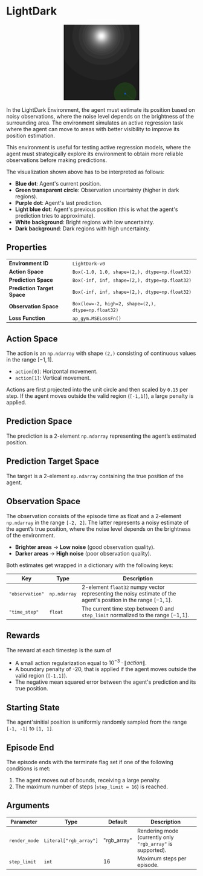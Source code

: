 # LightDark

<p align="center"><img src="img/LightDark-v0.gif" alt="LightDark-v0" width="200px"/></p>

In the LightDark Environment, the agent must estimate its position based on noisy observations, where the noise level depends on the brightness of the surrounding area.
The environment simulates an active regression task where the agent can move to areas with better visibility to improve its position estimation.

This environment is useful for testing active regression models, where the agent must strategically explore its environment to obtain more reliable observations before making predictions.

The visualization shown above has to be interpreted as follows:

- **Blue dot**: Agent's current position.
- **Green transparent circle**: Observation uncertainty (higher in dark regions).
- **Purple dot**: Agent's last prediction.
- **Light blue dot**: Agent's previous position (this is what the agent's prediction tries to approximate).
- **White background**: Bright regions with low uncertainty.
- **Dark background**: Dark regions with high uncertainty.

## Properties

<table>
    <tr>
        <td><strong>Environment ID</strong></td>
        <td><code>LightDark-v0</code></td>
    </tr>
    <tr>
        <td><strong>Action Space</strong></td>
        <td><code>Box(-1.0, 1.0, shape=(2,), dtype=np.float32)</code></td>
    </tr>
    <tr>
        <td><strong>Prediction Space</strong></td>
        <td><code>Box(-inf, inf, shape=(2,), dtype=np.float32)</code></td>
    </tr>
    <tr>
        <td><strong>Prediction Target Space</strong></td>
        <td><code>Box(-inf, inf, shape=(2,), dtype=np.float32)</code></td>
    </tr>
    <tr>
        <td><strong>Observation Space</strong></td>
        <td>
            <code>Box(low=-2, high=2, shape=(2,), dtype=np.float32)</code>
        </td>
    </tr>
    <tr>
        <td><strong>Loss Function</strong></td>
        <td>
            <code>ap_gym.MSELossFn()</code>
        </td>
    </tr>
</table>

## Action Space

The action is an `np.ndarray` with shape `(2,)` consisting of continuous values in the range $[-1, 1]$.

- `action[0]`: Horizontal movement.
- `action[1]`: Vertical movement.

Actions are first projected into the unit circle and then scaled by `0.15` per step.
If the agent moves outside the valid region (`[-1,1]`), a large penalty is applied.

## Prediction Space

The prediction is a 2-element `np.ndarray` representing the agent’s estimated position.

## Prediction Target Space

The target is a 2-element `np.ndarray` containing the true position of the agent.

## Observation Space

The observation consists of the episode time as float and a 2-element `np.ndarray` in the range `[-2, 2]`.
The latter represents a noisy estimate of the agent’s true position, where the noise level depends on the brightness of the environment.

- **Brighter areas** → **Low noise** (good observation quality).
- **Darker areas** → **High noise** (poor observation quality).

Both estimates get wrapped in a dictionary with the following keys:

| Key             | Type         | Description                                                                                                      |
|-----------------|--------------|------------------------------------------------------------------------------------------------------------------|
| `"observation"` | `np.ndarray` | 2-element `float32` numpy vector representing the noisy estimate of the agent's position in the range $[-1, 1]$. |
| `"time_step"`   | `float`      | The current time step between 0 and `step_limit` normalized to the range $[-1, 1]$.                              |

## Rewards

The reward at each timestep is the sum of

- A small action regularization equal to $10^{-3} \cdot{} \lVert action\rVert$.
- A boundary penalty of -20, that is applied if the agent moves outside the valid region (`[-1,1]`).
- The negative mean squared error between the agent's prediction and its true position.

## Starting State

The agent'sinitial position is uniformly randomly sampled from the range `[-1, -1]` to `[1, 1]`.

## Episode End

The episode ends with the terminate flag set if one of the following conditions is met:

1. The agent moves out of bounds, receiving a large penalty.
2. The maximum number of steps (`step_limit = 16`) is reached.

## Arguments

| Parameter     | Type                   | Default     | Description                                                 |
|---------------|------------------------|-------------|-------------------------------------------------------------|
| `render_mode` | `Literal["rgb_array"]` | "rgb_array" | Rendering mode (currently only `"rgb_array"` is supported). |
| `step_limit`  | `int`                  | 16          | Maximum steps per episode.                                  |
